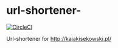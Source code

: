 # url-shortener-
[![CircleCI](https://circleci.com/gh/szymon6927/url-shortener/tree/master.svg?style=shield)](https://circleci.com/gh/szymon6927/url-shortener/tree/master)

Url-shortener for http://kajakisekowski.pl/
